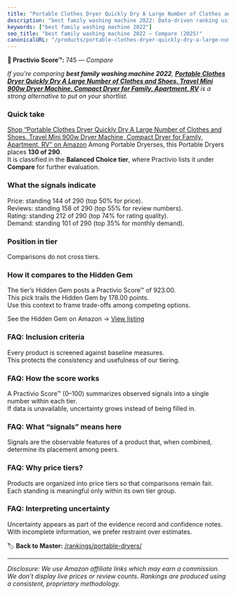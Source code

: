 ```yaml
---
title: "Portable Clothes Dryer Quickly Dry A Large Number of Clothes and Shoes. Travel Mini 900w Dryer Machine, Compact Dryer for Family, Apartment, RV"
description: "best family washing machine 2022: Data-driven ranking using the Practivio Score™. Positioned by quality, value, demand, findability, momentum."
keywords: ["best family washing machine 2022"]
seo_title: "best family washing machine 2022 — Compare (2025)"
canonicalURL: "/products/portable-clothes-dryer-quickly-dry-a-large-number-of-clothes-and-shoes-travel-mini-900w-dryer-machine-compact-dryer-for-family-apartment-rv-B0DNSJ76CP/"
---
```


**🛒 Practivio Score™:** 745 — _Compare_


*If you're comparing **best family washing machine 2022**, **[Portable Clothes Dryer Quickly Dry A Large Number of Clothes and Shoes. Travel Mini 900w Dryer Machine, Compact Dryer for Family, Apartment, RV](https://www.amazon.com/dp/B0DNSJ76CP?tag=practivio-20)** is a strong alternative to put on your shortlist.*
### Quick take
[Shop “Portable Clothes Dryer Quickly Dry A Large Number of Clothes and Shoes. Travel Mini 900w Dryer Machine, Compact Dryer for Family, Apartment, RV” on Amazon](https://www.amazon.com/dp/B0DNSJ76CP?tag=practivio-20)
Among Portable Dryerses, this Portable Dryers places **130 of 290**.  
It is classified in the **Balanced Choice tier**, where Practivio lists it under **Compare** for further evaluation.

### What the signals indicate
Price: standing 144 of 290 (top 50% for price).  
Reviews: standing 158 of 290 (top 55% for review numbers).  
Rating: standing 212 of 290 (top 74% for rating quality).  
Demand: standing 101 of 290 (top 35% for monthly demand).

### Position in tier
Comparisons do not cross tiers.

### How it compares to the Hidden Gem
The tier’s Hidden Gem posts a Practivio Score™ of 923.00.  
This pick trails the Hidden Gem by 178.00 points.  
Use this context to frame trade-offs among competing options.  

See the Hidden Gem on Amazon → [View listing](https://www.amazon.com/dp/B00Q4X2FSM?tag=practivio-20)

### FAQ: Inclusion criteria
Every product is screened against baseline measures.  
This protects the consistency and usefulness of our tiering.

### FAQ: How the score works
A Practivio Score™ (0–100) summarizes observed signals into a single number within each tier.  
If data is unavailable, uncertainty grows instead of being filled in.

### FAQ: What “signals” means here
Signals are the observable features of a product that, when combined, determine its placement among peers.

### FAQ: Why price tiers?
Products are organized into price tiers so that comparisons remain fair.  
Each standing is meaningful only within its own tier group.

### FAQ: Interpreting uncertainty
Uncertainty appears as part of the evidence record and confidence notes.  
With incomplete information, we prefer restraint over estimates.

<!-- Missing template for Compare/CompareWithinPriceClass -->


🏷️ **Back to Master:** [/rankings/portable-dryers/](/rankings/portable-dryers/)

---
_Disclosure: We use Amazon affiliate links which may earn a commission. We don’t display live prices or review counts. Rankings are produced using a consistent, proprietary methodology._
